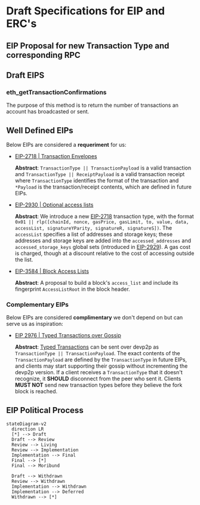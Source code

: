 # Draft Specifications for EIP and ERC's

## EIP Proposal for new Transaction Type and corresponding RPC

## Draft EIPS

### eth_getTransactionConfirmations

  The purpose of this method is to return the number of transactions an account has broadcasted or sent.

## Well Defined EIPs

Below EIPs are considered a **requeriment** for us:

- [EIP-2718 | Transaction Envelopes](https://eips.ethereum.org/EIPS/eip-2718)

  **Abstract**: `TransactionType || TransactionPayload` is a valid transaction and `TransactionType || ReceiptPayload` is a valid transaction receipt where `TransactionType` identifies the format of the transaction and `*Payload` is the transaction/receipt contents, which are defined in future EIPs.

- [EIP-2930 | Optional access lists](https://eips.ethereum.org/EIPS/eip-2930)

  **Abstract**: We introduce a new [EIP-2718](./reference/EIPS/eip-2718.md) transaction type, with the format `0x01 || rlp([chainId, nonce, gasPrice, gasLimit, to, value, data, accessList, signatureYParity, signatureR, signatureS])`.
  The `accessList` specifies a list of addresses and storage keys; these addresses and storage keys are added into the `accessed_addresses` and `accessed_storage_keys` global sets (introduced in [EIP-2929](./reference/EIPS/eip-2929.md)). A gas cost is charged, though at a discount relative to the cost of accessing outside the list.

- [EIP-3584 | Block Access Lists](https://eips.ethereum.org/EIPS/eip-3584)

  **Abstract**: A proposal to build a block's `access_list` and include its fingerprint `AccessListRoot` in the block header.

### Complementary EIPs

Below EIPs are considered **complimentary** we don't depend on but can serve us as inspiration:

- [EIP 2976 | Typed Transactions over Gossip](https://eips.ethereum.org/EIPS/eip-2976)

  **Abstract**: [Typed Transactions](./reference/EIPS/eip-2976.md) can be sent over devp2p as `TransactionType || TransactionPayload`.
  The exact contents of the `TransactionPayload` are defined by the `TransactionType` in future EIPs, and clients may start supporting their gossip without incrementing the devp2p version.
  If a client receives a `TransactionType` that it doesn't recognize, it **SHOULD** disconnect from the peer who sent it.
  Clients **MUST NOT** send new transaction types before they believe the fork block is reached.

## EIP Political Process

```mermaid
stateDiagram-v2
  direction LR
  [*] --> Draft
  Draft --> Review
  Review --> Living
  Review --> Implementation
  Implementation --> Final
  Final --> [*]
  Final --> Moribund

  Draft --> Withdrawn
  Review --> Withdrawn
  Implementation --> Withdrawn
  Implementation --> Deferred
  Withdrawn --> [*]
```

